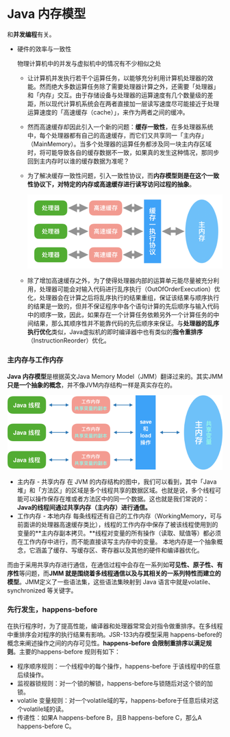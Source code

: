 # Java 内存模型

和**并发编程**有关。

- 硬件的效率与一致性

    物理计算机中的并发与虚拟机中的情况有不少相似之处

    - 让计算机并发执行若干个运算任务，以能够充分利用计算机处理器的效能。然而绝大多数运算任务除了需要处理器计算之外，还需要「处理器」和「内存」交互。由于存储设备与处理器的运算速度有几个数量级的差距，所以现代计算机系统会在两者直接加一层读写速度尽可能接近于处理运算速度的「高速缓存（cache）」，来作为两者之间的缓冲。
    - 然而高速缓存却因此引入一个新的问题：**缓存一致性**，在多处理器系统中，每个处理器都有自己的高速缓存，而它们又共享同一「主内存」（MainMemory）。当多个处理器的运算任务都涉及同一块主内存区域时，将可能导致各自的缓存数据不一致，如果真的发生这种情况，那同步回到主内存时以谁的缓存数据为准呢？
    - 为了解决缓存一致性问题，引入一致性协议，而**内存模型则是在这个一致性协议下，对特定的内存或高速缓存进行读写访问过程的抽象**。

        ![](Untitled-12933cfc-7e38-477f-8ad0-29f84eab325a.png)

    - 除了增加高速缓存之外，为了使得处理器内部的运算单元能尽量被充分利用，处理器可能会对输入代码进行乱序执行（OutOfOrderExecution）优化，处理器会在计算之后将乱序执行的结果重组，保证该结果与顺序执行的结果是一致的，但并不保证程序中各个语句计算的先后顺序与输入代码中的顺序一致，因此，如果存在一个计算任务依赖另外一个计算任务的中间结果，那么其顺序性并不能靠代码的先后顺序来保证。与**处理器的乱序执行优化**类似，Java虚拟机的即时编译器中也有类似的**指令重排序**（InstructionReorder）优化。

### 主内存与工作内存

**Java 内存模型**是根据英文Java Memory Model（JMM）翻译过来的。其实JMM**只是一个抽象的概念**，并不像JVM内存结构一样是真实存在的。

![](Untitled-56962b3d-f4af-43ad-81f2-8f20bfba54e5.png)

- 主内存 - 共享内存
在 JVM 的内存结构的图中，我们可以看到，其中「Java 堆」和「方法区」的区域是多个线程共享的数据区域。也就是说，多个线程可能可以操作保存在堆或者方法区中的同一个数据。这也就是我们常说的：**Java的线程间通过共享内存（主内存）进行通信。**
- 工作内存 - 本地内存
每条线程还有自己的工作内存（WorkingMemory，可与前面讲的处理器高速缓存类比），线程的工作内存中保存了被该线程使用到的变量的**主内存副本拷贝。**线程对变量的所有操作（读取、赋值等）都必须在工作内存中进行，而不能直接读写主内存中的变量。
本地内存是一个抽象概念，它涵盖了缓存、写缓存区、寄存器以及其他的硬件和编译器优化。

而由于采用共享内存进行通信，在通信过程中会存在一系列如**可见性、原子性、有序性**等问题，而**JMM 就是围绕着多线程通信以及与其相关的一系列特性而建立的模型**。JMM定义了一些语法集，这些语法集映射到 Java 语言中就是volatile、synchronized 等关键字。

### 先行发生，happens-before

在执行程序时，为了提高性能，编译器和处理器常常会对指令做重排序。在多线程中重排序会对程序的执行结果有影响。JSR-133内存模型采用 happens-before的概念来阐述操作之间的内存可见性。**happens-before 会限制重排序以满足规则**。主要的happens-before 规则有如下：

- 程序顺序规则：一个线程中的每个操作，happens-before 于该线程中的任意后续操作。
- 监视器锁规则：对一个锁的解锁，happens-before与锁随后对这个锁的加锁。
- volatile 变量规则：对一个volatile域的写，happens-before于任意后续对这个volatile域的读。
- 传递性：如果A happens-before B，且B happens-before C，那么A happens-before C。
